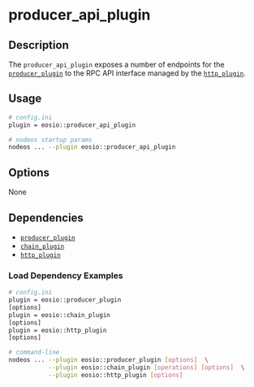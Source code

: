 # producer_api_plugin

## Description

The `producer_api_plugin` exposes a number of endpoints for the [`producer_plugin`](../producer_plugin/index.md) to the RPC API interface managed by the [`http_plugin`](../http_plugin/index.md).

## Usage

```sh
# config.ini
plugin = eosio::producer_api_plugin

# nodeos startup params
nodeos ... --plugin eosio::producer_api_plugin
```

## Options

None

## Dependencies

* [`producer_plugin`](../producer_plugin/index.md)
* [`chain_plugin`](../chain_plugin/index.md)
* [`http_plugin`](../http_plugin/index.md)

### Load Dependency Examples

```sh
# config.ini
plugin = eosio::producer_plugin
[options]
plugin = eosio::chain_plugin
[options]
plugin = eosio::http_plugin
[options]

# command-line
nodeos ... --plugin eosio::producer_plugin [options]  \
           --plugin eosio::chain_plugin [operations] [options]  \
           --plugin eosio::http_plugin [options]
```
